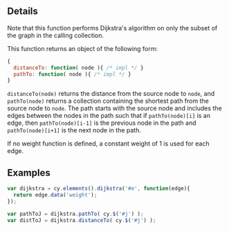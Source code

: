## Details

Note that this function performs Dijkstra's algorithm on only the subset of the graph in the calling collection.

This function returns an object of the following form:

```js
{
  distanceTo: function( node ){ /* impl */ }
  pathTo: function( node ){ /* impl */ }
}
```

`distanceTo(node)` returns the distance from the source node to `node`, and `pathTo(node)` returns a collection containing the shortest path from the source node to `node`.  The path starts with the source node and includes the edges between the nodes in the path such that if `pathTo(node)[i]` is an edge, then `pathTo(node)[i-1]` is the previous node in the path and `pathTo(node)[i+1]` is the next node in the path.

If no weight function is defined, a constant weight of 1 is used for each edge. 


## Examples

```js
var dijkstra = cy.elements().dijkstra('#e', function(edge){
  return edge.data('weight');
});

var pathToJ = dijkstra.pathTo( cy.$('#j') );
var distToJ = dijkstra.distanceTo( cy.$('#j') );
```
